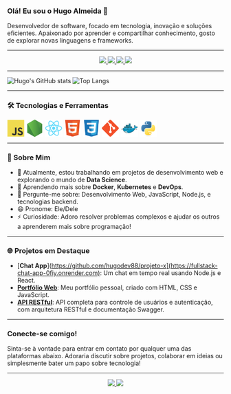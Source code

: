 ### Olá! Eu sou o Hugo Almeida 👋

Desenvolvedor de software, focado em tecnologia, inovação e soluções eficientes. Apaixonado por aprender e compartilhar conhecimento, gosto de explorar novas linguagens e frameworks.

---

<div align="center">
    <a href="https://www.linkedin.com/in/hugo-almeida-861777218/">
        <img src="https://img.shields.io/badge/LinkedIn-0077B5?style=for-the-badge&logo=linkedin&logoColor=white" />
    </a>
    <a href="mailto:hugodev30@gmail.com">
        <img src="https://img.shields.io/badge/Gmail-D14836?style=for-the-badge&logo=gmail&logoColor=white" />
    </a>
    <a href="https://github.com/hugodev88">
        <img src="https://img.shields.io/badge/GitHub-171515?style=for-the-badge&logo=github&logoColor=white" />
    </a>
    <a href="https://www.instagram.com/hgo1845/">
        <img src="https://img.shields.io/badge/Instagram-E4405F?style=for-the-badge&logo=instagram&logoColor=white" />
    </a>
</div>

---

![Hugo's GitHub stats](https://github-readme-stats.vercel.app/api?username=hugodev88&show_icons=true&theme=radical)
![Top Langs](https://github-readme-stats.vercel.app/api/top-langs/?username=hugodev88&layout=compact&theme=radical)

---

### 🛠 Tecnologias e Ferramentas
<div style="display: inline_block">
    <img align="center" alt="JavaScript" height="40" width="40" src="https://raw.githubusercontent.com/devicons/devicon/master/icons/javascript/javascript-original.svg">
    <img align="center" alt="Node.js" height="40" width="40" src="https://raw.githubusercontent.com/devicons/devicon/master/icons/nodejs/nodejs-original.svg">
    <img align="center" alt="React" height="40" width="40" src="https://raw.githubusercontent.com/devicons/devicon/master/icons/react/react-original.svg">
    <img align="center" alt="HTML" height="40" width="40" src="https://raw.githubusercontent.com/devicons/devicon/master/icons/html5/html5-original.svg">
    <img align="center" alt="CSS" height="40" width="40" src="https://raw.githubusercontent.com/devicons/devicon/master/icons/css3/css3-original.svg">
    <img align="center" alt="Git" height="40" width="40" src="https://raw.githubusercontent.com/devicons/devicon/master/icons/git/git-original.svg">
    <img align="center" alt="Docker" height="40" width="40" src="https://raw.githubusercontent.com/devicons/devicon/master/icons/docker/docker-original.svg">
    <img align="center" alt="Python" height="40" width="40" src="https://raw.githubusercontent.com/devicons/devicon/master/icons/python/python-original.svg">
</div>

---

### 🚀 Sobre Mim
- 🔭 Atualmente, estou trabalhando em projetos de desenvolvimento web e explorando o mundo de **Data Science**.
- 🌱 Aprendendo mais sobre **Docker**, **Kubernetes** e **DevOps**.
- 💬 Pergunte-me sobre: Desenvolvimento Web, JavaScript, Node.js, e tecnologias backend.
- 😄 Pronome: Ele/Dele
- ⚡ Curiosidade: Adoro resolver problemas complexos e ajudar os outros a aprenderem mais sobre programação!

---

### 🌐 Projetos em Destaque

- [**Chat App**](https://github.com/hugodev88/projeto-x](https://fullstack-chat-app-0fiy.onrender.com): Um chat em tempo real usando Node.js e React.
- [**Portfólio Web**](https://github.com/hugodev88/portfolio-web): Meu portfólio pessoal, criado com HTML, CSS e JavaScript.
- [**API RESTful**](https://github.com/hugodev88/api-restful): API completa para controle de usuários e autenticação, com arquitetura RESTful e documentação Swagger.

---

### Conecte-se comigo!

Sinta-se à vontade para entrar em contato por qualquer uma das plataformas abaixo. Adoraria discutir sobre projetos, colaborar em ideias ou simplesmente bater um papo sobre tecnologia!

---

<div align="center">
    <a href="https://www.linkedin.com/in/hugo-almeida-861777218/">
        <img src="https://img.shields.io/badge/LinkedIn-0077B5?style=for-the-badge&logo=linkedin&logoColor=white" />
    </a>
    <a href="mailto:hugodev30@gmail.com">
        <img src="https://img.shields.io/badge/Gmail-D14836?style=for-the-badge&logo=gmail&logoColor=white" />
    </a>
</div>
